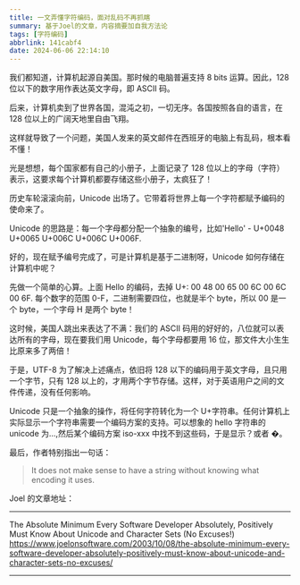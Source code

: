 ```yaml
---
title: 一文弄懂字符编码，面对乱码不再抓瞎
summary: 基于Joel的文章，内容摘要加自我方法论
tags: [字符编码]
abbrlink: 141cabf4
date: 2024-06-06 22:14:10
---
```


我们都知道，计算机起源自美国。那时候的电脑普遍支持 8 bits 运算。因此，128 位以下的数字用作表达英文字母，即 ASCII 码。

后来，计算机卖到了世界各国，混沌之初，一切无序。各国按照各自的语言，在 128 位以上的广阔天地里自由飞翔。

这样就导致了一个问题，美国人发来的英文邮件在西班牙的电脑上有乱码，根本看不懂！

光是想想，每个国家都有自己的小册子，上面记录了 128 位以上的字母（字符）表示，这要求每个计算机都要存储这些小册子，太疯狂了！

历史车轮滚滚向前，Unicode 出场了。它带着将世界上每一个字符都赋予编码的使命来了。

Unicode 的思路是：每一个字母都分配一个抽象的编号，比如'Hello' - U+0048 U+0065 U+006C U+006C U+006F.

好的，现在赋予编号完成了，可是计算机是基于二进制呀，Unicode 如何存储在计算机中呢？

先做一个简单的心算。上面 Hello 的编码，去掉 U+: 00 48 00 65 00 6C 00 6C 00 6F. 每个数字的范围 0-F，二进制需要四位，也就是半个 byte，所以 00 是一个 byte，一个字母 H 是两个 byte！

这时候，美国人跳出来表达了不满：我们的 ASCII 码用的好好的，八位就可以表达所有的字母，现在要我们用 Unicode，每个字母都要用 16 位，那文件大小生生比原来多了两倍！

于是，UTF-8 为了解决上述痛点，依旧将 128 以下的编码用于英文字母，且只用一个字节，只有 128 以上的，才用两个字节存储。这样，对于英语用户之间的文件传递，没有任何影响。

Unicode 只是一个抽象的操作，将任何字符转化为一个 U+字符串。任何计算机上实际显示一个字符串需要一个编码方案的支持。可以想象的 hello 字符串的 unicode 为...,然后某个编码方案 iso-xxx 中找不到这些码，于是显示？或者 �。

最后，作者特别指出一句话：

> It does not make sense to have a string without knowing what encoding it uses.

Joel 的文章地址：

---

The Absolute Minimum Every Software Developer Absolutely, Positively Must Know About Unicode and Character Sets (No Excuses!)
https://www.joelonsoftware.com/2003/10/08/the-absolute-minimum-every-software-developer-absolutely-positively-must-know-about-unicode-and-character-sets-no-excuses/

---
